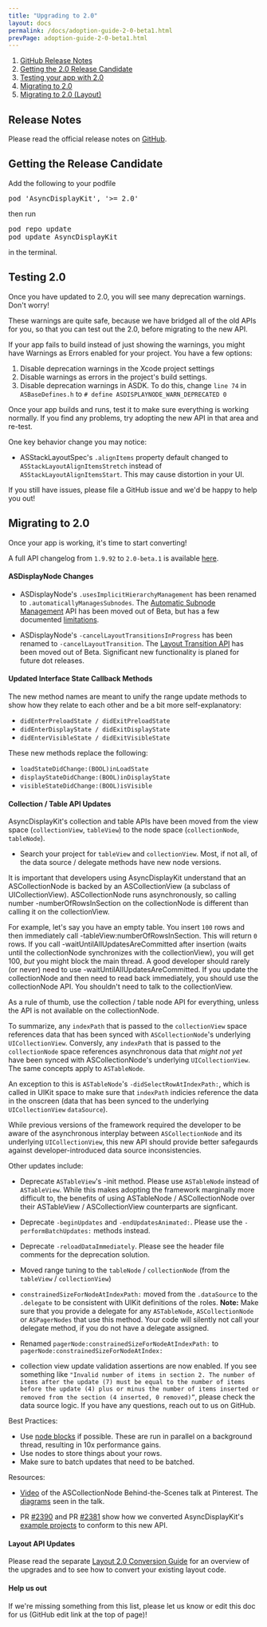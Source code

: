 ```yaml
---
title: "Upgrading to 2.0"
layout: docs
permalink: /docs/adoption-guide-2-0-beta1.html
prevPage: adoption-guide-2-0-beta1.html
---
```


<ol>
<li><a href="https://usecanvas.com/htroisi/20-release-notes/1W9sFA8hIzWPco5qqCQFaf">GitHub Release Notes</a></li>
<li><a href="adoption-guide-2-0-beta1.html#getting-the-2-0-release-candidate">Getting the 2.0 Release Candidate</a></li>
<li><a href="adoption-guide-2-0-beta1.html#testing-2-0">Testing your app with 2.0</a></li>
<li><a href="adoption-guide-2-0-beta1.html#migrating-to-2-0">Migrating to 2.0</a></li>
<li><a href="adoption-guide-2-0-beta1.html#layout-api-updates">Migrating to 2.0 (Layout)</a></li>
</ol>

## Release Notes

Please read the official release notes on <a href="https://usecanvas.com/htroisi/20-release-notes/1W9sFA8hIzWPco5qqCQFaf">GitHub</a>.


## Getting the Release Candidate

Add the following to your podfile

<div class = "highlight-group">
<div class = "code">
<pre lang="objc" class="objcCode">
pod 'AsyncDisplayKit', '>= 2.0'
</pre>
</div>
</div>

then run 

<div class = "highlight-group">
<div class = "code">
<pre lang="objc" class="objcCode">
pod repo update
pod update AsyncDisplayKit
</pre>
</div>
</div>

in the terminal.

## Testing 2.0  

Once you have updated to 2.0, you will see many deprecation warnings. Don't worry! 

These warnings are quite safe, because we have bridged all of the old APIs for you, so that you can test out the 2.0, before migrating to the new API. 

If your app fails to build instead of just showing the warnings, you might have Warnings as Errors enabled for your project. You have a few options:

1. Disable deprecation warnings in the Xcode project settings
2. Disable warnings as errors in the project's build settings.
3. Disable deprecation warnings in ASDK. To do this,  change `line 74` in `ASBaseDefines.h` to `# define ASDISPLAYNODE_WARN_DEPRECATED 0`

Once your app builds and runs, test it to make sure everything is working normally. If you find any problems, try adopting the new API in that area and re-test. 

One key behavior change you may notice:

- ASStackLayoutSpec's `.alignItems` property default changed to `ASStackLayoutAlignItemsStretch` instead of `ASStackLayoutAlignItemsStart`. This may cause distortion in your UI. 

If you still have issues, please file a GitHub issue and we'd be happy to help you out!

## Migrating to 2.0

Once your app is working, it's time to start converting! 

A full API changelog from `1.9.92` to `2.0-beta.1` is available <a href="apidiff-1992-to-20beta1.html">here</a>.

#### ASDisplayNode Changes

- ASDisplayNode's `.usesImplicitHierarchyManagement` has been renamed to `.automaticallyManagesSubnodes`. The <a href = "http://asyncdisplaykit.org/docs/automatic-subnode-mgmt.html">Automatic Subnode Management</a> API has been moved out of Beta, but has a few documented [limitations]().

- ASDisplayNode's `-cancelLayoutTransitionsInProgress` has been renamed to `-cancelLayoutTransition`. The <a href = "layout-transition-api.html">Layout Transition API</a> has been moved out of Beta. Significant new functionality is planed for future dot releases. 


#### Updated Interface State Callback Methods

The new method names are meant to unify the range update methods to show how they relate to each other and be a bit more self-explanatory:

- `didEnterPreloadState / didExitPreloadState`
- `didEnterDisplayState / didExitDisplayState`
- `didEnterVisibleState / didExitVisibleState`

These new methods replace the following:

- `loadStateDidChange:(BOOL)inLoadState`
- `displayStateDidChange:(BOOL)inDisplayState`
- `visibleStateDidChange:(BOOL)isVisible`

#### Collection / Table API Updates

AsyncDisplayKit's collection and table APIs have been moved from the view space (`collectionView`, `tableView`) to the node space (`collectionNode`, `tableNode`). 

- Search your project for `tableView` and `collectionView`. Most, if not all, of the data source / delegate methods have new node versions. 

It is important that developers using AsyncDisplayKit understand that an ASCollectionNode is backed by an ASCollectionView (a subclass of UICollectionView). ASCollectionNode runs asynchronously, so calling number -numberOfRowsInSection on the collectionNode is different than calling it on the collectionView. 

For example, let's say you have an empty table. You insert `100` rows and then immediately call -tableView:numberOfRowsInSection. This will return `0` rows. If you call -waitUntilAllUpdatesAreCommitted after insertion (waits until the collectionNode synchronizes with the collectionView), you will get 100, _but_ you might block the main thread. A good developer should rarely (or never) need to use -waitUntilAllUpdatesAreCommitted. If you update the collectionNode and then need to read back immediately, you should use the collectionNode API. You shouldn't need to talk to the collectionView.  

As a rule of thumb, use the collection / table node API for everything, unless the API is not available on the collectionNode. 

To summarize, any `indexPath` that is passed to the `collectionView` space references data that has been synced with `ASCollectionNode`'s underlying `UICollectionView`. Conversly, any `indexPath` that is passed to the `collectionNode` space references asynchronous data that *might not yet* have been synced with ASCollectionNode's underlying `UICollectionView`. The same concepts apply to `ASTableNode`.

An exception to this is `ASTableNode`'s `-didSelectRowAtIndexPath:`, which is called in UIKit space to make sure that `indexPath` indicies reference the data in the onscreen (data that has been synced to the underlying `UICollectionView` `dataSource`).

While previous versions of the framework required the developer to be aware of the asynchronous interplay between `ASCollectionNode` and its underlying `UICollectionView`, this new API should provide better safegaurds against developer-introduced data source inconsistencies. 

Other updates include:

- Deprecate `ASTableView`'s -init method. Please use `ASTableNode` instead of `ASTableView`. While this makes adopting the framework marginally more difficult to, the benefits of using ASTableNode / ASCollectionNode over their ASTableView / ASCollectionView counterparts are signficant. 

- Deprecate `-beginUpdates` and `-endUpdatesAnimated:`. Please use the `-performBatchUpdates:` methods instead.

- Deprecate `-reloadDataImmediately`. Please see the header file comments for the deprecation solution.
 
- Moved range tuning to the `tableNode` / `collectionNode` (from the `tableView` / `collectionView`)

- `constrainedSizeForNodeAtIndexPath:` moved from the `.dataSource` to the `.delegate` to be consistent with UIKit definitions of the roles. **Note:** Make sure that you provide a delegate for any `ASTableNode`, `ASCollectionNode` or `ASPagerNodes` that use this method. Your code will silently not call your delegate method, if you do not have a delegate assigned. 

- Renamed `pagerNode:constrainedSizeForNodeAtIndexPath:` to `pagerNode:constrainedSizeForNodeAtIndex:`

- collection view update validation assertions are now enabled. If you see something like `"Invalid number of items in section 2. The number of items after the update (7) must be equal to the number of items before the update (4) plus or minus the number of items inserted or removed from the section (4 inserted, 0 removed)”`, please check the data source logic. If you have any questions, reach out to us on GitHub. 

Best Practices:

- Use <a href="tip-1-nodeBlocks.html">node blocks</a> if possible. These are run in parallel on a background thread, resulting in 10x performance gains.
- Use nodes to store things about your rows.
- Make sure to batch updates that need to be batched.

Resources:

- [Video](https://youtu.be/yuDqvE5n_1g) of the ASCollectionNode Behind-the-Scenes talk at Pinterest. The <a href="/static/talks/10_3_2016_ASCollectionNode_Sequence_Diagrams.pdf">diagrams</a> seen in the talk.

- PR [#2390](https://github.com/facebook/AsyncDisplayKit/pull/2390) and PR [#2381](https://github.com/facebook/AsyncDisplayKit/pull/2381) show how we converted AsyncDisplayKit's [example projects](https://github.com/facebook/AsyncDisplayKit/tree/master/examples) to conform to this new API. 


#### Layout API Updates

Please read the separate <a href="layout2-conversion-guide.html">Layout 2.0 Conversion Guide</a> for an overview of the upgrades and to see how to convert your existing layout code. 

#### Help us out

If we're missing something from this list, please let us know or edit this doc for us (GitHub edit link at the top of page)!  
